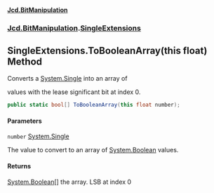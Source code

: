 #### [Jcd.BitManipulation](index.md 'index')

### [Jcd.BitManipulation](Jcd.BitManipulation.md 'Jcd.BitManipulation').[SingleExtensions](Jcd.BitManipulation.SingleExtensions.md 'Jcd.BitManipulation.SingleExtensions')

## SingleExtensions.ToBooleanArray(this float) Method

Converts a
[System.Single](https://docs.microsoft.com/en-us/dotnet/api/System.Single 'System.Single')
into an array of

values with the lease significant bit at index 0.

```csharp
public static bool[] ToBooleanArray(this float number);
```

#### Parameters

<a name='Jcd.BitManipulation.SingleExtensions.ToBooleanArray(thisfloat).number'></a>

`number` [System.Single](https://docs.microsoft.com/en-us/dotnet/api/System.Single 'System.Single')

The value to convert to an array of
[System.Boolean](https://docs.microsoft.com/en-us/dotnet/api/System.Boolean 'System.Boolean')
values.

#### Returns

[System.Boolean](https://docs.microsoft.com/en-us/dotnet/api/System.Boolean 'System.Boolean')[[]](https://docs.microsoft.com/en-us/dotnet/api/System.Array 'System.Array')
the array. LSB at index 0